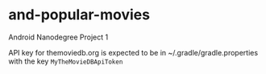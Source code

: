 # and-popular-movies
Android Nanodegree Project 1

API key for themoviedb.org is expected to be in ~/.gradle/gradle.properties with the key
`MyTheMovieDBApiToken`
